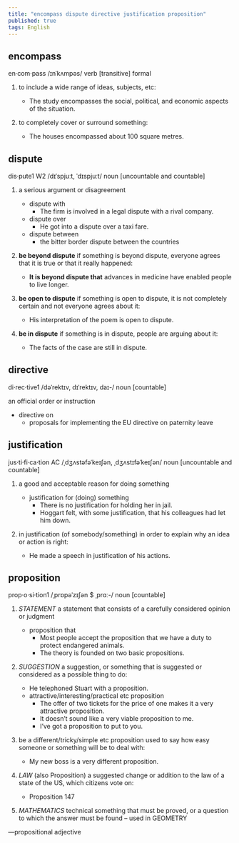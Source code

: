 ```yaml
---
title: "encompass dispute directive justification proposition"
published: true
tags: English
---
```


## encompass

en·com·pass /ɪnˈkʌmpəs/ verb [transitive] formal

1. to include a wide range of ideas, subjects, etc:
    - The study encompasses the social, political, and economic aspects of the
situation.

2. to completely cover or surround something:
    - The houses encompassed about 100 square metres.

## dispute

dis·pute1 W2 /dɪˈspjuːt, ˈdɪspjuːt/ noun [uncountable and countable]

1. a serious argument or disagreement
    - dispute with
      - The firm is involved in a legal dispute with a rival company.
    - dispute over
      - He got into a dispute over a taxi fare.
    - dispute between
      - the bitter border dispute between the countries

2. **be beyond dispute** if something is beyond dispute, everyone agrees that it
   is true or that it really happened:
    - **It is beyond dispute that** advances in medicine have enabled people to live
longer.

3. **be open to dispute** if something is open to dispute, it is not completely
   certain and not everyone agrees about it:
    - His interpretation of the poem is open to dispute.

4. **be in dispute** if something is in dispute, people are arguing about it:
    - The facts of the case are still in dispute.

## directive

di·rec·tive1 /dəˈrektɪv, dɪˈrektɪv, daɪ-/ noun [countable]

an official order or instruction

- directive on
  - proposals for implementing the EU directive on paternity leave

## justification

jus·ti·fi·ca·tion AC /ˌdʒʌstəfəˈkeɪʃən, ˌdʒʌstɪfəˈkeɪʃən/ noun [uncountable
and countable]

1. a good and acceptable reason for doing something
    - justification for (doing) something
      - There is no justification for holding her in jail.
      - Hoggart felt, with some justification, that his colleagues had let him
        down.

2. in justification (of somebody/something) in order to explain why an idea or action is right:
    - He made a speech in justification of his actions.

## proposition

prop·o·si·tion1 /ˌprɒpəˈzɪʃən $ ˌprɑː-/ noun [countable]

1. *STATEMENT* a statement that consists of a carefully considered opinion or judgment
    - proposition that
      - Most people accept the proposition that we have a duty to protect endangered animals.
      - The theory is founded on two basic propositions.

2. *SUGGESTION* a suggestion, or something that is suggested or considered as a possible thing to do:
    - He telephoned Stuart with a proposition.
    - attractive/interesting/practical etc proposition
      - The offer of two tickets for the price of one makes it a very attractive proposition.
      - It doesn’t sound like a very viable proposition to me.
      - I’ve got a proposition to put to you.

3. be a different/tricky/simple etc proposition used to say how easy someone or something will be to deal with:
    - My new boss is a very different proposition.

4. *LAW* (also Proposition) a suggested change or addition to the law of a state of the US, which citizens vote on:
    - Proposition 147

5. *MATHEMATICS* technical something that must be proved, or a question to
   which the answer must be found – used in GEOMETRY

—propositional adjective
